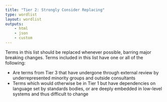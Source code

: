```yaml
---
title: "Tier 2: Strongly Consider Replacing"
type: wordlist
layout: wordlist
outputs:
    - html
    - json
    - custom
---
```


Terms in this list should be replaced whenever possible, barring major breaking changes.
Terms included in this list have one or all of the following:

- Are terms from Tier 3 that have undergone through external review by underrepresented minority groups and outside consultants 
- Terms which would otherwise be in Tier 1 but have dependencies on language set by standards bodies, or are deeply embedded in low-level systems and thus difficult to change
